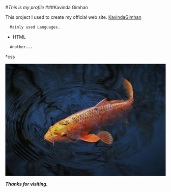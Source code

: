 #*This is my profile*
###Kavinda Gimhan

This project I used to create my official web site. [KavindaGimhan](https://kavindagimhan.000webhostapp.com/)

```bash 
  Mainly used Languages.
```
* HTML
```bash 
  Another...
```
*css

![Image of fish](assets/images/animal-6149183_1280.jpg)

***Thanks for visiting.***